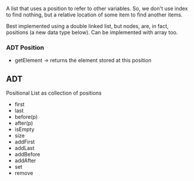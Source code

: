 A list that uses a position to refer to other variables. So, we don't use index to find nothing, but a relative location of some item to find another items.

Best implemented using a double linked list, but nodes, are, in fact, positions (a new data type below). Can be implemented with array too.

### ADT Position
* getElement -> returns the element stored at this position

## ADT

Positional List as collection of positions

* first
* last
* before(p)
* after(p)
* isEmpty
* size
* addFirst
* addLast
* addBefore
* addAfter
* set
* remove